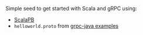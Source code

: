 Simple seed to get started with Scala and gRPC using:

- [ScalaPB](https://scalapb.github.io/)
- `helloworld.proto` from [grpc-java examples](https://github.com/grpc/grpc-java/tree/master/examples)
